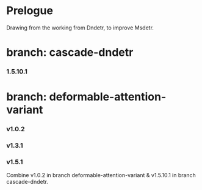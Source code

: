 # Prelogue
Drawing from the working from Dndetr, to improve Msdetr.

# branch: cascade-dndetr
### 1.5.10.1


# branch: deformable-attention-variant
### v1.0.2


### v1.3.1



### v1.5.1
Combine v1.0.2 in branch deformable-attention-variant & v1.5.10.1 in branch cascade-dndetr.
